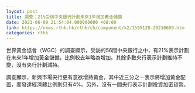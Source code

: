 ```yaml
---
layout: post
title: 調查：21%受訪中央銀行計劃未來1年增加黃金儲備
date: 2021-06-09 21:54:04.000000000 +08:00
link: https://news.rthk.hk/rthk/ch/component/k2/1595128-20210609.htm
categories: rthk
---
```


世界黃金協會（WGC）的調查顯示，受訪的56間中央銀行之中，有21%表示計劃在未來1年增加黃金儲備，比例較去年略為增加。其餘多數央行表示計劃維持不變，沒有央行計劃減持。

調查顯示，新興市場央行更有意欲增持黃金，其中近三分之一表示將增加黃金配置，而發達經濟體比例則只有4%。另外，沒有一間央行表示計劃投資加密貨幣。
